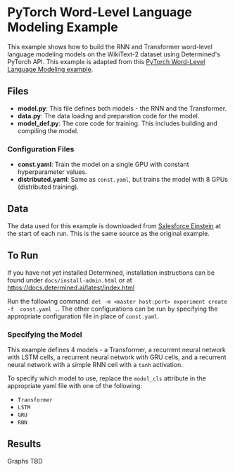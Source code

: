 # PyTorch Word-Level Language Modeling Example

This example shows how to build the RNN and Transformer word-level language modeling models
on the WikiText-2 dataset using Determined's PyTorch API. This example is adapted 
from this [PyTorch Word-Level Language Modeling example](https://github.com/pytorch/examples/tree/master/word_language_model).

## Files
* **model.py**: This file defines both models - the RNN and the Transformer.
* **data.py**: The data loading and preparation code for the model.
* **model_def.py**: The core code for training. This includes building and compiling the model.

### Configuration Files
* **const.yaml**: Train the model on a single GPU with constant hyperparameter values.
* **distributed.yaml**: Same as `const.yaml`, but trains the model with 8 GPUs (distributed training).

## Data
The data used for this example is downloaded from [Salesforce Einstein](https://www.salesforce.com/products/einstein/ai-research/the-wikitext-dependency-language-modeling-dataset/) at the start of each run. This is the same source as the original example.

## To Run
If you have not yet installed Determined, installation instructions can be found
under `docs/install-admin.html` or at https://docs.determined.ai/latest/index.html

Run the following command: `det -m <master host:port> experiment create -f 
const.yaml .`. The other configurations can be run by specifying the appropriate 
configuration file in place of `const.yaml`.

### Specifying the Model
This example defines 4 models - a Transformer, a recurrent neural network with LSTM cells,
a recurrent neural network with GRU cells, and a recurrent neural network with a simple RNN cell with a `tanh` activation.

To specify which model to use, replace the `model_cls` attribute in the appropriate yaml file with one of the following:
* `Transformer`
* `LSTM`
* `GRU`
* `RNN`

## Results
Graphs TBD
<!-- Note: The purpose of these graphs is to show a Unets model running in Determined 
for a set number of epochs, demonstrating the acceleration of model training time 
achieved with Determined’s distributed training.

![Single GPU vs. Distributed Training with Determined AI](Cumulative_Batches.png)
![Single GPU vs. Distributed Training Validation Accuracy](Validation_Accuracy.png) -->